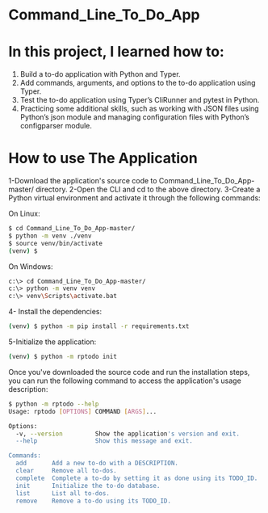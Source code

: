 # Command_Line_To_Do_App

# In this project, I learned how to:

1. Build a to-do application with Python and Typer.
2. Add commands, arguments, and options to the to-do application using Typer.
3. Test the to-do application using Typer’s CliRunner and pytest in Python.
4. Practicing some additional skills, such as working with JSON files using Python’s json module and managing configuration files with Python’s configparser module.

# How to use The Application

1-Download the application's source code to Command_Line_To_Do_App-master/ directory.
2-Open the CLI and cd to the above directory.
3-Create a Python virtual environment and activate it through the following commands:

On Linux:
```bash
$ cd Command_Line_To_Do_App-master/
$ python -m venv ./venv
$ source venv/bin/activate
(venv) $
```
On Windows:
```bash
c:\> cd Command_Line_To_Do_App-master/
c:\> python -m venv venv
c:\> venv\Scripts\activate.bat
```
4- Install the dependencies:
```bash
(venv) $ python -m pip install -r requirements.txt
```
5-Initialize the application:
```bash
(venv) $ python -m rptodo init
```


Once you've downloaded the source code and run the installation steps, you can run the following command to access the application's usage description:
```bash
$ python -m rptodo --help
Usage: rptodo [OPTIONS] COMMAND [ARGS]...

Options:
  -v, --version         Show the application's version and exit.
  --help                Show this message and exit.

Commands:
  add       Add a new to-do with a DESCRIPTION.
  clear     Remove all to-dos.
  complete  Complete a to-do by setting it as done using its TODO_ID.
  init      Initialize the to-do database.
  list      List all to-dos.
  remove    Remove a to-do using its TODO_ID.
```

